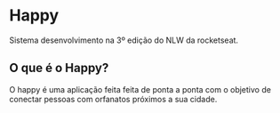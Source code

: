 # Happy 

Sistema desenvolvimento na 3º edição do  NLW da rocketseat.

## O que é o Happy?

O happy é uma aplicação feita feita de ponta a ponta com o objetivo de conectar pessoas com  orfanatos próximos a sua cidade.